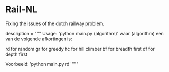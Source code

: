 # Rail-NL
Fixing the issues of the dutch railway problem.

description = """
Usage: 'python main.py (algorithm)' waar (algorithm) een van de volgende afkortingen is:

rd for random
gr for greedy
hc for hill climber
bf for breadth first
df for depth first

Voorbeeld: 'python main.py rd' 
"""